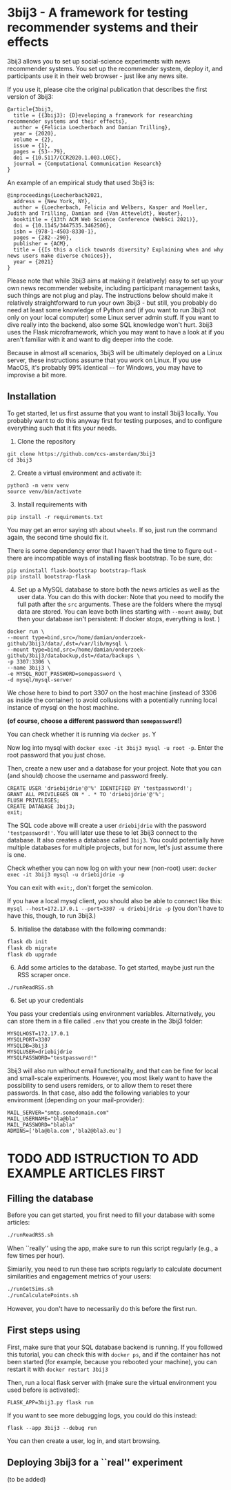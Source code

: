 # 3bij3 - A framework for testing recommender systems and their effects 

3bij3 allows you to set up social-science experiments with news recommender systems. You set up the recommender system, deploy it, and participants use it in their web browser - just like any news site.

If you use it, please cite the original publication that describes the first version of 3bij3:

```
@article{3bij3,
  title = {{3bij3}: {D}eveloping a framework for researching recommender systems and their effects},
  author = {Felicia Loecherbach and Damian Trilling},
  year = {2020},
  volume = {2},
  issue = {1},
  pages = {53--79},
  doi = {10.5117/CCR2020.1.003.LOEC},
  journal = {Computational Communication Research}
}
```

An example of an empirical study that used 3bij3 is:

```
@inproceedings{Loecherbach2021,
  address = {New York, NY},
  author = {Loecherbach, Felicia and Welbers, Kasper and Moeller, Judith and Trilling, Damian and {Van Atteveldt}, Wouter},
  booktitle = {13th ACM Web Science Conference (WebSci 2021)},
  doi = {10.1145/3447535.3462506},
  isbn = {978-1-4503-8330-1},
  pages = {282--290},
  publisher = {ACM},
  title = {{Is this a click towards diversity? Explaining when and why news users make diverse choices}},
  year = {2021}
}
```

Please note that while 3bij3 aims at making it (relatively) easy to set up your own news recommender website, including participant management tasks, such things are not plug and play. The instructions below should make it relatively straightforward to run your own 3bij3 - but still, you probably do need at least some knowledge of Python and (if you want to run 3bij3 not only on your local computer) some Linux server admin stuff. If you want to dive really into the backend, also some SQL knowledge won't hurt. 3bij3 uses the Flask microframework, which you may want to have a look at if you aren't familiar with it and want to dig deeper into the code.

Because in almost all scenarios, 3bij3 will be ultimately deployed on a Linux server, these instructions assume that you work on Linux. If you use MacOS, it's probably 99% identical -- for Windows, you may have to improvise a bit more.

## Installation

To get started, let us first assume that you want to install 3bij3 locally. You probably want to do this anyway first for testing purposes, and to configure everything such that it fits your needs.

1. Clone the repository

```
git clone https://github.com/ccs-amsterdam/3bij3
cd 3bij3
```

2. Create a virtual environment and activate it:

```
python3 -m venv venv
source venv/bin/activate
```

3. Install requirements with 

```
pip install -r requirements.txt
```

You may get an error saying sth about `wheels`. If so, just run the command again, the second time should fix it.

There is some dependency error that I haven't had the time to figure out - there are incompatible ways of installing flask bootstrap. To be sure, do:

```
pip uninstall flask-bootstrap bootstrap-flask
pip install bootstrap-flask
```


4. Set up a MySQL database to store both the news articles as well as the user data. You can do this with docker:
Note that you need to modify the full path after the `src` arguments. These are the folders where the mysql data are stored. You can leave both lines starting with `--mount` away, but then your database isn't persistent: If docker stops, everything is lost. )
```
docker run \
--mount type=bind,src=/home/damian/onderzoek-github/3bij3/data/,dst=/var/lib/mysql \
--mount type=bind,src=/home/damian/onderzoek-github/3bij3/databackup,dst=/data/backups \
-p 3307:3306 \
--name 3bij3 \
-e MYSQL_ROOT_PASSWORD=somepassword \
-d mysql/mysql-server
```
We chose here to bind to port 3307 on the host machine (instead of 3306 as inside the container) to avoid collusions with a potentially running local instance of mysql on the host machine.

**(of course, choose a different password than `somepassword`!)**

You can check whether it is running via `docker ps`. Y


Now log into mysql with `docker exec -it 3bij3 mysql -u root -p`. Enter the root password that you just chose.

Then, create a new user and a database for your project. Note that you can (and should) choose the username and password freely.

```
CREATE USER 'driebijdrie'@'%' IDENTIFIED BY 'testpassword!';
GRANT ALL PRIVILEGES ON * . * TO 'driebijdrie'@'%';
FLUSH PRIVILEGES;
CREATE DATABASE 3bij3;
exit;

```
The SQL code above will create a user `driebijdrie` with the password `'testpassword!'`. You will later use these to let 3bij3 connect to the database. It also creates a database called `3bij3`. You could potentially have multiple databases for multiple projects, but for now, let's just assume there is one.

Check whether you can now log on with your new (non-root) user:
```docker exec -it 3bij3 mysql -u driebijdrie -p```

You can exit with `exit;`, don't forget the semicolon.

If you have a local mysql client, you should also be able to connect like this:
```mysql --host=172.17.0.1 --port=3307 -u driebijdrie -p```
(you don't have to have this, though, to run 3bij3.)





5. Initialise the database with the following commands:

```bash
flask db init
flask db migrate
flask db upgrade
```


6. Add some articles to the database. To get started, maybe just run the RSS scraper once.

```
./runReadRSS.sh
```



6. Set up your credentials

You pass your credentials using environment variables.
Alternatively, you can store them in a file called `.env` that you create in the 3bij3 folder:
```
MYSQLHOST=172.17.0.1
MYSQLPORT=3307
MYSQLDB=3bij3
MYSQLUSER=driebijdrie
MYSQLPASSWORD="testpassword!"
```

3bij3 will also run without email functionality, and that can be fine for local and small-scale experiments. However, you most likely want to have the possibility to send users remiders, or to allow them to reset there passwords. In that case, also add the following variables to your environment (depending on your mail-provider):
```
MAIL_SERVER="smtp.somedomain.com"
MAIL_USERNAME="bla@bla"
MAIL_PASSWORD="blabla"
ADMINS=['bla@bla.com','bla2@bla3.eu']
```

# TODO ADD ISTRUCTION TO ADD EXAMPLE ARTICLES FIRST

## Filling the database

Before you can get started, you first need to fill your database with some articles:

```bash
./runReadRSS.sh
```

When ``really'' using the app, make sure to run this script regularly (e.g., a few times per hour).

Simiarily, you need to run these two scripts regularly to calculate document similarities and engagement metrics of your users:


```bash
./runGetSims.sh
./runCalculatePoints.sh
```

However, you don't have to necessarily do this before the first run.



## First steps using

First, make sure that your SQL database backend is running. If you followed this tutorial, you can check this with `docker ps`, and if the container has not been started (for example, because you rebooted your machine), you can restart it with `docker restart 3bij3`


Then, run a local flask server with (make sure the virtual environment you used before is activated):

```
FLASK_APP=3bij3.py flask run
```

If you want to see more debugging logs, you could do this instead:
```
flask --app 3bij3 --debug run
```

You can then create a user, log in, and start browsing.


## Deploying 3bij3 for a ``real'' experiment

(to be added)